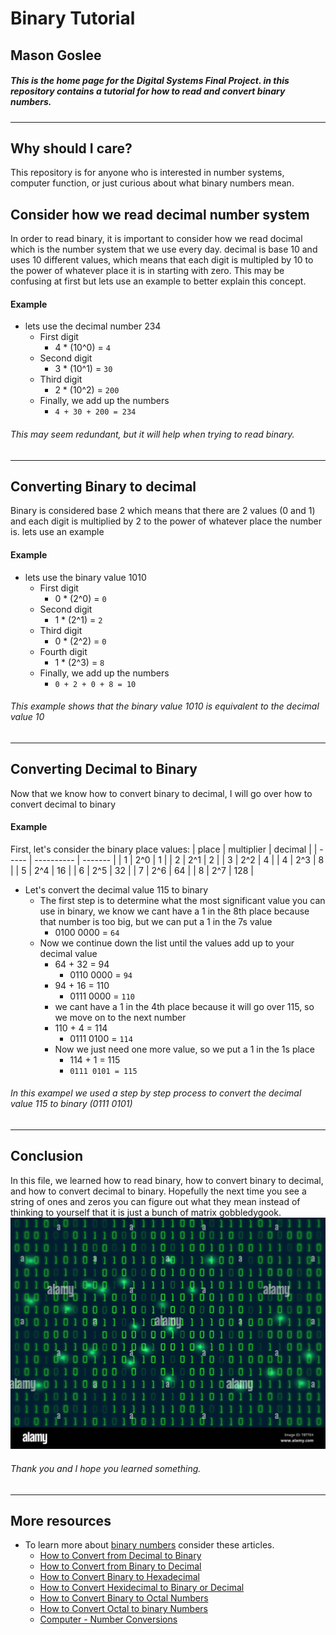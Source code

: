 # Binary Tutorial
## Mason Goslee
##### This is the home page for the Digital Systems Final Project. in this repository contains a tutorial for how to read and convert binary numbers.
---
## Why should I care?
This repository is for anyone who is interested in number systems, computer function, or just curious about what binary numbers mean.
## Consider how we read decimal number system
In order to read binary, it is important to consider how we read docimal which is the number system that we use every day. decimal is base 10 and uses 10 different values, which means that each digit is multipled by 10 to the power of whatever place it is in starting with zero. This may be confusing at first but lets use an example to better explain this concept.
#### Example
* lets use the decimal number 234
    * First digit
        * 4 * (10^0) = `4`
    * Second digit
        * 3 * (10^1) = `30`
    * Third  digit
        * 2 * (10^2) = `200`
    * Finally, we add up the numbers
        * `4 + 30 + 200 = 234`
  
###### This may seem redundant, but it will help when trying to read binary.
---
## Converting Binary to decimal
Binary is considered base 2 which means that there are 2 values (0 and 1) and each digit is multiplied by 2 to the power of whatever place the number is. lets use an example
#### Example
* lets use the binary value 1010
    * First digit
        * 0 * (2^0) = `0`
    * Second digit
        * 1 * (2^1) = `2`
    * Third digit
        * 0 * (2^2) = `0`
    * Fourth digit
        * 1 * (2^3) = `8`
    * Finally, we add up the numbers
        * `0 + 2 + 0 + 8 = 10`
  
###### This example shows that the binary value 1010 is equivalent to the decimal value 10
---
## Converting Decimal to Binary
Now that we know how to convert binary to decimal, I will go over how to convert decimal to binary
#### Example
First, let's consider the binary place values:
| place | multiplier | decimal |
| ----- | ---------- | ------- |
| 1     | 2^0        | 1       |
| 2     | 2^1        | 2       |
| 3     | 2^2        | 4       |
| 4     | 2^3        | 8       |
| 5     | 2^4        | 16      |
| 6     | 2^5        | 32      |
| 7     | 2^6        | 64      |
| 8     | 2^7        | 128     |
* Let's convert the decimal value 115 to binary
    * The first step is to determine what the most significant value you can use in binary, we know we cant have a 1 in the 8th place because that number is too big, but we can put a 1 in the 7s value
        * 0100 0000 = `64`
    * Now we continue down the list until the values add up to your decimal value
        * 64 + 32 = 94
            * 0110 0000 = `94`
        * 94 + 16 = 110
            * 0111 0000 = `110`
        * we cant have a 1 in the 4th place because it will go over 115, so we move on to the next number
        * 110 + 4 = 114
            * 0111 0100 = `114`
        * Now we just need one more value, so we put a 1 in the 1s place
            * 114 + 1 = 115
            * `0111 0101 = 115`
  
###### In this exampel we used a step by step process to convert the decimal value 115 to binary (0111 0101) 
---
## Conclusion
In this file, we learned how to read binary, how to convert binary to decimal, and how to convert decimal to binary. Hopefully the next time you see a string of ones and zeros you can figure out what they mean instead of thinking to yourself that it is just a bunch of matrix gobbledygook. 
![matrixbinary](matrixBinary.jpg)  
###### Thank you and I hope you learned something.
---
 ## More resources
 * To learn more about [binary numbers](https://en.wikipedia.org/wiki/Binary_number) consider these articles.
    * [How to Convert from Decimal to Binary](https://www.wikihow.com/Convert-from-Decimal-to-Binary)
    * [How to Convert from Binary to Decimal](https://www.wikihow.com/Convert-from-Binary-to-Decimal)
    * [How to Convert Binary to Hexadecimal](https://www.wikihow.com/Convert-Binary-to-Hexadecimal)
    * [How to Convert Hexidecimal to Binary or Decimal](https://www.wikihow.com/Convert-Hexadecimal-to-Binary-or-Decimal)
    * [How to Convert Binary to Octal Numbers](https://www.wikihow.com/Convert-Binary-to-Octal-Number)
    * [How to Convert Octal to binary Numbers](https://www.quora.com/How-do-I-convert-octal-to-binary)
    * [Computer - Number Conversions](https://www.tutorialspoint.com/computer_fundamentals/computer_number_conversion.htm)
 